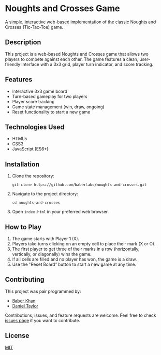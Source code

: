# Noughts and Crosses Game

A simple, interactive web-based implementation of the classic Noughts and Crosses (Tic-Tac-Toe) game.

## Description

This project is a web-based Noughts and Crosses game that allows two players to compete against each other. The game features a clean, user-friendly interface with a 3x3 grid, player turn indicator, and score tracking.

## Features

-   Interactive 3x3 game board
-   Turn-based gameplay for two players
-   Player score tracking
-   Game state management (win, draw, ongoing)
-   Reset functionality to start a new game

## Technologies Used

-   HTML5
-   CSS3
-   JavaScript (ES6+)

## Installation

1. Clone the repository:
    ```
    git clone https://github.com/baberlabs/noughts-and-crosses.git
    ```
2. Navigate to the project directory:
    ```
    cd noughts-and-crosses
    ```
3. Open `index.html` in your preferred web browser.

## How to Play

1. The game starts with Player 1 (X).
2. Players take turns clicking on an empty cell to place their mark (X or O).
3. The first player to get three of their marks in a row (horizontally, vertically, or diagonally) wins the game.
4. If all cells are filled and no player has won, the game is a draw.
5. Use the "Reset Board" button to start a new game at any time.

## Contributing

This project was pair programmed by:

-   [Baber Khan](https://github.com/baberlabs)
-   [Daniel Taylor](https://github.com/DTCoding01)

Contributions, issues, and feature requests are welcome. Feel free to check [issues page](https://github.com/your-username/noughts-and-crosses/issues) if you want to contribute.

## License

[MIT](https://choosealicense.com/licenses/mit/)
